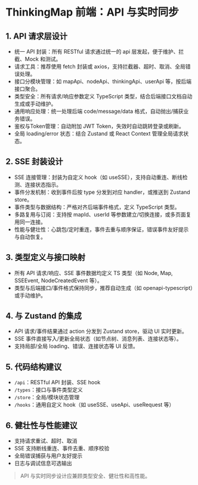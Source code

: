 # ThinkingMap 前端：API 与实时同步

## 1. API 请求层设计
- 统一 API 封装：所有 RESTful 请求通过统一的 api 层发起，便于维护、拦截、Mock 和测试。
- 请求工具：推荐使用 fetch 封装或 axios，支持拦截器、超时、取消、全局错误处理。
- 接口分模块管理：如 mapApi、nodeApi、thinkingApi、userApi 等，按后端接口聚合。
- 类型安全：所有请求/响应参数定义 TypeScript 类型，结合后端接口文档自动生成或手动维护。
- 通用响应处理：统一处理后端 code/message/data 格式，自动抛出/捕获业务错误。
- 鉴权与Token管理：自动附加 JWT Token，失效时自动跳转登录或刷新。
- 全局 loading/error 状态：结合 Zustand 或 React Context 管理全局请求状态。

## 2. SSE 封装设计
- SSE 连接管理：封装为自定义 hook（如 useSSE），支持自动重连、断线检测、连接状态指示。
- 事件分发机制：收到事件后按 type 分发到对应 handler，或推送到 Zustand store。
- 事件类型与数据结构：严格对齐后端事件格式，定义 TypeScript 类型。
- 多路复用与订阅：支持按 mapId、userId 等参数建立/切换连接，或多页面复用同一连接。
- 性能与健壮性：心跳包/定时重连，事件去重与顺序保证，错误事件友好提示与自动恢复。

## 3. 类型定义与接口映射
- 所有 API 请求/响应、SSE 事件数据均定义 TS 类型（如 Node, Map, SSEEvent, NodeCreatedEvent 等）。
- 类型与后端接口/事件格式保持同步，推荐自动生成（如 openapi-typescript）或手动维护。

## 4. 与 Zustand 的集成
- API 请求/事件结果通过 action 分发到 Zustand store，驱动 UI 实时更新。
- SSE 事件直接写入/更新全局状态（如节点树、消息列表、连接状态等）。
- 支持局部/全局 loading、错误、连接状态等 UI 反馈。

## 5. 代码结构建议
- `/api`：RESTful API 封装、SSE hook
- `/types`：接口与事件类型定义
- `/store`：全局/模块状态管理
- `/hooks`：通用自定义 hook（如 useSSE、useApi、useRequest 等）

## 6. 健壮性与性能建议
- 支持请求重试、超时、取消
- SSE 支持断线重连、事件去重、顺序校验
- 全局错误捕获与用户友好提示
- 日志与调试信息可选输出

> API 与实时同步设计应兼顾类型安全、健壮性和高性能。 